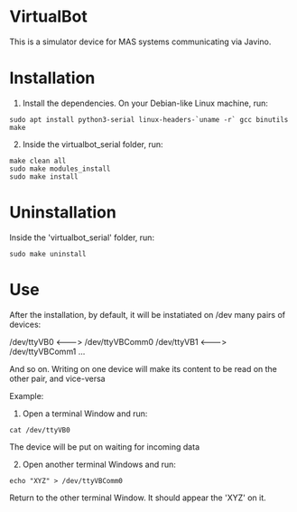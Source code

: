 # VirtualBot
This is a simulator device for MAS systems communicating via Javino.

# Installation

1) Install the dependencies. On your Debian-like Linux machine, run:

```
sudo apt install python3-serial linux-headers-`uname -r` gcc binutils make
```

2) Inside the virtualbot_serial folder, run:

```
make clean all
sudo make modules_install
sudo make install
```

# Uninstallation

Inside the 'virtualbot_serial' folder, run: 

```
sudo make uninstall
```

# Use 

After the installation, by default, it will be instatiated on /dev many pairs of devices:

/dev/ttyVB0 <---> /dev/ttyVBComm0
/dev/ttyVB1 <---> /dev/ttyVBComm1
...

And so on. Writing on one device will make its content to be read on the other pair, and vice-versa

Example:
1) Open a terminal Window and run:
```
cat /dev/ttyVB0
```
The device will be put on waiting for incoming data

2) Open another terminal Windows and run:
```
echo "XYZ" > /dev/ttyVBComm0
```
Return to the other terminal Window. It should appear the 'XYZ' on it.














